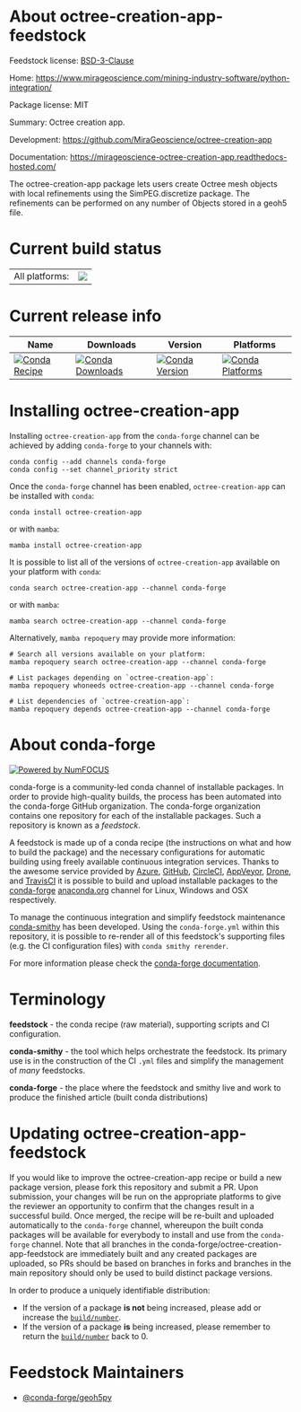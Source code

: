 About octree-creation-app-feedstock
===================================

Feedstock license: [BSD-3-Clause](https://github.com/conda-forge/octree-creation-app-feedstock/blob/main/LICENSE.txt)

Home: https://www.mirageoscience.com/mining-industry-software/python-integration/

Package license: MIT

Summary: Octree creation app.

Development: https://github.com/MiraGeoscience/octree-creation-app

Documentation: https://mirageoscience-octree-creation-app.readthedocs-hosted.com/

The octree-creation-app package lets users create Octree mesh objects with local
refinements using the SimPEG.discretize package. The refinements can be performed
on any number of Objects stored in a geoh5 file.

Current build status
====================


<table><tr><td>All platforms:</td>
    <td>
      <a href="https://dev.azure.com/conda-forge/feedstock-builds/_build/latest?definitionId=23309&branchName=main">
        <img src="https://dev.azure.com/conda-forge/feedstock-builds/_apis/build/status/octree-creation-app-feedstock?branchName=main">
      </a>
    </td>
  </tr>
</table>

Current release info
====================

| Name | Downloads | Version | Platforms |
| --- | --- | --- | --- |
| [![Conda Recipe](https://img.shields.io/badge/recipe-octree--creation--app-green.svg)](https://anaconda.org/conda-forge/octree-creation-app) | [![Conda Downloads](https://img.shields.io/conda/dn/conda-forge/octree-creation-app.svg)](https://anaconda.org/conda-forge/octree-creation-app) | [![Conda Version](https://img.shields.io/conda/vn/conda-forge/octree-creation-app.svg)](https://anaconda.org/conda-forge/octree-creation-app) | [![Conda Platforms](https://img.shields.io/conda/pn/conda-forge/octree-creation-app.svg)](https://anaconda.org/conda-forge/octree-creation-app) |

Installing octree-creation-app
==============================

Installing `octree-creation-app` from the `conda-forge` channel can be achieved by adding `conda-forge` to your channels with:

```
conda config --add channels conda-forge
conda config --set channel_priority strict
```

Once the `conda-forge` channel has been enabled, `octree-creation-app` can be installed with `conda`:

```
conda install octree-creation-app
```

or with `mamba`:

```
mamba install octree-creation-app
```

It is possible to list all of the versions of `octree-creation-app` available on your platform with `conda`:

```
conda search octree-creation-app --channel conda-forge
```

or with `mamba`:

```
mamba search octree-creation-app --channel conda-forge
```

Alternatively, `mamba repoquery` may provide more information:

```
# Search all versions available on your platform:
mamba repoquery search octree-creation-app --channel conda-forge

# List packages depending on `octree-creation-app`:
mamba repoquery whoneeds octree-creation-app --channel conda-forge

# List dependencies of `octree-creation-app`:
mamba repoquery depends octree-creation-app --channel conda-forge
```


About conda-forge
=================

[![Powered by
NumFOCUS](https://img.shields.io/badge/powered%20by-NumFOCUS-orange.svg?style=flat&colorA=E1523D&colorB=007D8A)](https://numfocus.org)

conda-forge is a community-led conda channel of installable packages.
In order to provide high-quality builds, the process has been automated into the
conda-forge GitHub organization. The conda-forge organization contains one repository
for each of the installable packages. Such a repository is known as a *feedstock*.

A feedstock is made up of a conda recipe (the instructions on what and how to build
the package) and the necessary configurations for automatic building using freely
available continuous integration services. Thanks to the awesome service provided by
[Azure](https://azure.microsoft.com/en-us/services/devops/), [GitHub](https://github.com/),
[CircleCI](https://circleci.com/), [AppVeyor](https://www.appveyor.com/),
[Drone](https://cloud.drone.io/welcome), and [TravisCI](https://travis-ci.com/)
it is possible to build and upload installable packages to the
[conda-forge](https://anaconda.org/conda-forge) [anaconda.org](https://anaconda.org/)
channel for Linux, Windows and OSX respectively.

To manage the continuous integration and simplify feedstock maintenance
[conda-smithy](https://github.com/conda-forge/conda-smithy) has been developed.
Using the ``conda-forge.yml`` within this repository, it is possible to re-render all of
this feedstock's supporting files (e.g. the CI configuration files) with ``conda smithy rerender``.

For more information please check the [conda-forge documentation](https://conda-forge.org/docs/).

Terminology
===========

**feedstock** - the conda recipe (raw material), supporting scripts and CI configuration.

**conda-smithy** - the tool which helps orchestrate the feedstock.
                   Its primary use is in the construction of the CI ``.yml`` files
                   and simplify the management of *many* feedstocks.

**conda-forge** - the place where the feedstock and smithy live and work to
                  produce the finished article (built conda distributions)


Updating octree-creation-app-feedstock
======================================

If you would like to improve the octree-creation-app recipe or build a new
package version, please fork this repository and submit a PR. Upon submission,
your changes will be run on the appropriate platforms to give the reviewer an
opportunity to confirm that the changes result in a successful build. Once
merged, the recipe will be re-built and uploaded automatically to the
`conda-forge` channel, whereupon the built conda packages will be available for
everybody to install and use from the `conda-forge` channel.
Note that all branches in the conda-forge/octree-creation-app-feedstock are
immediately built and any created packages are uploaded, so PRs should be based
on branches in forks and branches in the main repository should only be used to
build distinct package versions.

In order to produce a uniquely identifiable distribution:
 * If the version of a package **is not** being increased, please add or increase
   the [``build/number``](https://docs.conda.io/projects/conda-build/en/latest/resources/define-metadata.html#build-number-and-string).
 * If the version of a package **is** being increased, please remember to return
   the [``build/number``](https://docs.conda.io/projects/conda-build/en/latest/resources/define-metadata.html#build-number-and-string)
   back to 0.

Feedstock Maintainers
=====================

* [@conda-forge/geoh5py](https://github.com/orgs/conda-forge/teams/geoh5py/)

